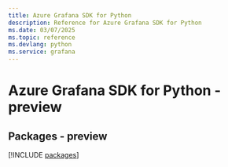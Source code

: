 ```yaml
---
title: Azure Grafana SDK for Python
description: Reference for Azure Grafana SDK for Python
ms.date: 03/07/2025
ms.topic: reference
ms.devlang: python
ms.service: grafana
---
```

# Azure Grafana SDK for Python - preview
## Packages - preview
[!INCLUDE [packages](grafana-index.md)]